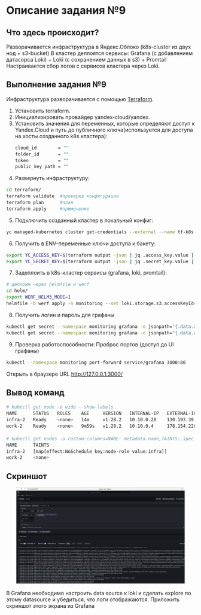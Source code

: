 # Описание задания №9
## Что здесь происходит?
Разворачивается инфраструктура в Яндекс.Облоко (k8s-cluster из двух нод + s3-bucket)
В кластер деплоятся сервисы: Grafana (с добавлением датасорса Loki) + Loki (с сохранением данных в s3) + Promtail
Настраивается сбор логов с сервисов кластера через Loki.

## Выполнение задания №9
Инфраструктура разворачивается с помощью [Terraform](https://terraform-provider.yandexcloud.net/).
1. Установить terraform.
2. Инициализировать провайдер yandex-cloud/yandex. 
3. Установить значения для переменных, которые определяют доступ к Yandex.Cloud и путь до публичного ключа(используется для доступа на хосты созданного k8s кластера):
	```bash
	cloud_id        = ""  
	folder_id       = ""  
	token           = ""  
	public_key_path = ""
	```
4. Развернуть инфраструктуру:
```bash
cd terraform/
terraform validate  #проверка конфигурации
terraform plan      #план
terraform apply     #применение
```
5. Подключить созданный кластер в локальный конфиг:
```bash
yc managed-kubernetes cluster get-credentials --external --name tf-k8s --force
```
6. Получить в ENV-переменные ключи доступа к бакету:
```bash
export YC_ACCESS_KEY=$(terraform output -json | jq .access_key.value | sed "s/\"//g")
export YC_SECRET_KEY=$(terraform output -json | jq .secret_key.value | sed "s/\"//g")
```
7. Задеплоить в k8s-кластер сервисы (grafana, loki, promtail):
```bash
# деплоим через helmfile и werf
cd helm/
export WERF_HELM3_MODE=1
helmfile -b werf apply -n monitoring --set loki.storage.s3.accessKeyId=$YC_ACCESS_KEY --set loki.storage.s3.secretAccessKey=$YC_SECRET_KEY
```
8. Получить логин и пароль для графаны
```bash
kubectl get secret --namespace monitoring grafana -o jsonpath="{.data.admin-user}" | base64 --decode ; echo
kubectl get secret --namespace monitoring grafana -o jsonpath="{.data.admin-password}" | base64 --decode ; echo
```
9. Проверка работоспособности:
Проброс портов (доступ до UI графаны)
```bash
kubectl --namespace monitoring port-forward service/grafana 3000:80
```
Открыть в браузере URL http://127.0.0.1:3000/

## Вывод команд

```bash
# kubectl get node -o wide --show-labels
NAME      STATUS   ROLES    AGE     VERSION   INTERNAL-IP   EXTERNAL-IP       OS-IMAGE             KERNEL-VERSION      CONTAINER-RUNTIME     LABELS
infra-2   Ready    <none>   14m     v1.28.2   10.10.0.28    130.193.39.61     Ubuntu 20.04.6 LTS   5.4.0-174-generic   containerd://1.6.28   beta.kubernetes.io/arch=amd64,beta.kubernetes.io/instance-type=standard-v1,beta.kubernetes.io/os=linux,failure-domain.beta.kubernetes.io/zone=ru-central1-a,kubernetes.io/arch=amd64,kubernetes.io/hostname=infra-2,kubernetes.io/os=linux,node-role.kubernetes.io=infra,node.kubernetes.io/instance-type=standard-v1,node.kubernetes.io/kube-proxy-ds-ready=true,node.kubernetes.io/masq-agent-ds-ready=true,node.kubernetes.io/node-problem-detector-ds-ready=true,topology.kubernetes.io/zone=ru-central1-a,yandex.cloud/node-group-id=cat2grlqtur8f7ot36df,yandex.cloud/pci-topology=k8s,yandex.cloud/preemptible=false
work-2    Ready    <none>   9m59s   v1.28.2   10.10.0.4     178.154.220.249   Ubuntu 20.04.6 LTS   5.4.0-174-generic   containerd://1.6.28   beta.kubernetes.io/arch=amd64,beta.kubernetes.io/instance-type=standard-v1,beta.kubernetes.io/os=linux,failure-domain.beta.kubernetes.io/zone=ru-central1-a,kubernetes.io/arch=amd64,kubernetes.io/hostname=work-2,kubernetes.io/os=linux,node-role.kubernetes.io=work,node.kubernetes.io/instance-type=standard-v1,node.kubernetes.io/kube-proxy-ds-ready=true,node.kubernetes.io/masq-agent-ds-ready=true,node.kubernetes.io/node-problem-detector-ds-ready=true,topology.kubernetes.io/zone=ru-central1-a,yandex.cloud/node-group-id=catrn5cj8ugl71akn7cc,yandex.cloud/pci-topology=k8s,yandex.cloud/preemptible=false

# kubectl get nodes -o custom-columns=NAME:.metadata.name,TAINTS:.spec.taints 
NAME      TAINTS
infra-2   [map[effect:NoSchedule key:node-role value:infra]]
work-2    <none>
```

## Скриншот
<p align="center">
  <img src="./screenshot/screenshot.png" width="450" title="hover text">
</p>

В Grafana необходимо настроить data source к loki и сделать explore по этому datasource и убедиться, что логи отображаются. Приложить скриншот этого экрана из Grafana